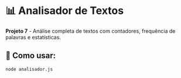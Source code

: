 # 📊 Analisador de Textos

**Projeto 7** - Análise completa de textos com contadores, frequência de palavras e estatísticas.

## 🚀 Como usar:
```bash
node analisador.js